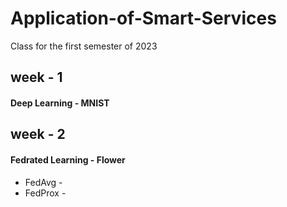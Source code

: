 # Application-of-Smart-Services
Class for the first semester of 2023



## week - 1
#### Deep Learning - MNIST



## week - 2
#### Fedrated Learning - Flower
- FedAvg -
- FedProx - 


